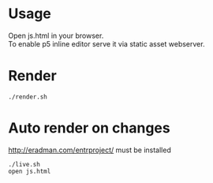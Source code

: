 # Usage

Open js.html in your browser. \
To enable p5 inline editor serve it via static asset webserver.

# Render

`./render.sh`

# Auto render on changes

http://eradman.com/entrproject/ must be installed

`./live.sh` \
`open js.html`

